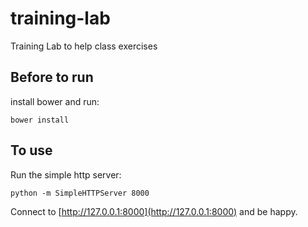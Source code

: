 # training-lab
Training Lab to help class exercises

## Before to run

install bower and run:
```
bower install
```

## To use

Run the simple http server:

```
python -m SimpleHTTPServer 8000
```

Connect to [http://127.0.0.1:8000](http://127.0.0.1:8000) and be happy.